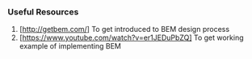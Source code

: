 



### Useful Resources
1. [http://getbem.com/] To get introduced to BEM design process
2. [https://www.youtube.com/watch?v=er1JEDuPbZQ] To get working example of implementing BEM